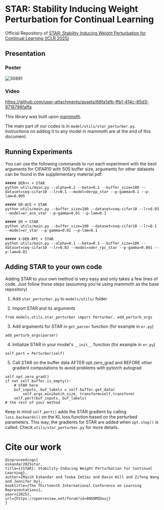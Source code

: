 # STAR: Stability Inducing Weight Perturbation for Continual Learning

Official Repository of [STAR: Stability Inducing Weight Perturbation for Continual Learning (ICLR 2025)](https://openreview.net/forum?id=6N5OM5Duuj)

## Presentation

### Poster

![30891](https://github.com/user-attachments/assets/f2f8063d-5a54-41e5-8465-19eb795ded77)

### Video

https://github.com/user-attachments/assets/68fa1afb-ffb1-414c-85d3-9718796faffa



This library was built upon [mammoth](https://github.com/aimagelab/mammoth/tree/master/datasets).

The main part of our codes is in `model/utils/star_perturber.py`. Instructions on adding it to any model in mammoth are at the end of this document.

## Running Experiments

You can use the following commands to run each experiment with the best arguments for CIFAR10 with 500 buffer size, arguments for other datasets can be found in the supplementary material pdf.

```
##### DER++ + STAR
python utils/main.py --alpha=0.2 --beta=0.1 --buffer_size=100 --dataset=seq-cifar10 --lr=0.1 --model=derpp_star --p-gamma=0.1 --p-lam=0.005

##### ER-ACE + STAR
python utils/main.py --buffer_size=100 --dataset=seq-cifar10 --lr=0.03 --model=er_ace_star --p-gamma=0.01 --p-lam=0.1

##### ER + STAR
python utils/main.py --buffer_size=100 --dataset=seq-cifar10 --lr=0.1 --model=er_star --p-gamma=0.01 --p-lam=0.1

##### X-DER-RPC + STAR
python utils/main.py --alpha=0.1 --beta=0.5 --buffer_size=100 --dataset=seq-cifar10 --lr=0.03 --model=xder_rpc_star --p-gamma=0.001 --p-lam=0.01
```

## Adding STAR to your own code

Adding STAR to your own method is very easy and only takes a few lines of code. Just follow these steps (assuming you're using mammoth as the base repository)

1. Add `star_perturber.py` to `models/utils/` folder

2. Import STAR and its arguments 
```
from models.utils.star_perturber import Perturber, add_perturb_args
```

3. Add arguments for STAR in `get_parser` function (for example in `er.py`)
```
add_perturb_args(parser)
```

4. Initialize STAR in your model's `__init__` function (for example in `er.py`)
```
self.pert = Perturber(self)
```

5. Call STAR on the buffer data AFTER opt.zero_grad and BEFORE other gradient computations to avoid problems with pytorch autograd
```
self.opt.zero_grad()
if not self.buffer.is_empty():
    # STAR here
    buf_inputs, buf_labels = self.buffer.get_data( 
        self.args.minibatch_size, transform=self.transform)
    self.pert(buf_inputs, buf_labels)    
# the rest of your method
``` 

Keep in mind `self.pert()` adds the STAR gradient by calling `loss.backwards()` on the KL loss function based on the perturbed parameters. This way, the gradients for STAR are added when `opt.step()` is called. Check `utils/star_perturber.py` for more details.

# Cite our work
```
@inproceedings{
eskandar2025star,
title={{STAR}: Stability-Inducing Weight Perturbation for Continual Learning},
author={Masih Eskandar and Tooba Imtiaz and Davin Hill and Zifeng Wang and Jennifer Dy},
booktitle={The Thirteenth International Conference on Learning Representations},
year={2025},
url={https://openreview.net/forum?id=6N5OM5Duuj}
}
```
